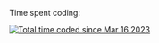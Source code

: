 

<p>Time spent coding: </p>
<a href="https://wakatime.com/@10313d80-a9bb-425f-918f-b72fd8285dc4"><img src="https://wakatime.com/badge/user/10313d80-a9bb-425f-918f-b72fd8285dc4.svg?style=social" alt="Total time coded since Mar 16 2023" /></a>
